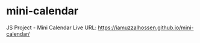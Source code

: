 # mini-calendar
JS Project - Mini Calendar
Live URL: https://iamuzzalhossen.github.io/mini-calendar/
